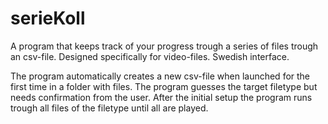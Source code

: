 # serieKoll
A program that keeps track of your progress trough a series of files trough an csv-file. Designed specifically for video-files. Swedish interface. 

The program automatically creates a new csv-file when launched for the first time in a folder with files. The program guesses the target filetype but needs confirmation from the user.
After the initial setup the program runs trough all files of the filetype until all are played. 
